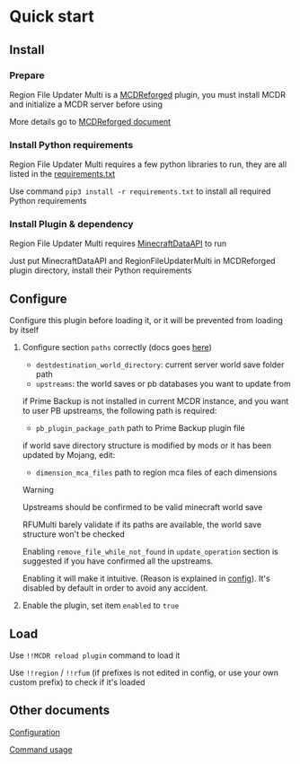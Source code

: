 # Quick start

## Install

### Prepare

Region File Updater Multi is a [MCDReforged](https://mcdreforged.com) plugin, you must install MCDR and initialize a MCDR server before using

More details go to [MCDReforged document](https://docs.mcdreforged.com/en/latest/quick_start.html)

### Install Python requirements

Region File Updater Multi requires a few python libraries to run, they are all listed in the [requirements.txt]((https://github.com/TISUnion/PrimeBackup/blob/master/requirements.txt))

Use command `pip3 install -r requirements.txt`  to install all required Python requirements

### Install Plugin & dependency

Region File Updater Multi requires [MinecraftDataAPI](https://github.com/MCDReforged/MinecraftDataAPI) to run

Just put MinecraftDataAPI and RegionFileUpdaterMulti in MCDReforged plugin directory, install their Python requirements


## Configure

Configure this plugin before loading it, or it will be prevented from loading by itself


1. Configure section `paths` correctly (docs goes [here](config.md#paths))

    - `destdestination_world_directory`: current server world save folder path
    - `upstreams`: the world saves or pb databases you want to update from
    
    if Prime Backup is not installed in current MCDR instance, and you want to user PB upstreams, the following path is required:
    - `pb_plugin_package_path` path to Prime Backup plugin file
    
    if world save directory structure is modified by mods or it has been updated by Mojang, edit:
    - `dimension_mca_files` path to region mca files of each dimensions

    > [!WARNING]
    > Upstreams should be confirmed to be valid minecraft world save
    > 
    > RFUMulti barely validate if its paths are available, the world save structure won't be checked
    >
    > Enabling `remove_file_while_not_found` in `update_operation` section is suggested if you have confirmed all the upstreams.
    > 
    > Enabling it will make it intuitive. (Reason is explained in [config](config.md#update-operation)). It's disabled by default in order to avoid any accident.

2. Enable the plugin, set item `enabled` to `true`

## Load

Use `!!MCDR reload plugin` command to load it 

Use `!!region` / `!!rfum` (if prefixes is not edited in config, or use your own custom prefix) to check if it's loaded


## Other documents

[Configuration](config.md)

[Command usage](command.md)
